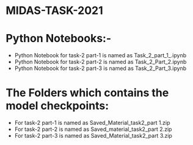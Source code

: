 # MIDAS-TASK-2021

# Python Notebooks:-
<ul>
  <li>Python Notebook for task-2 part-1 is named as Task_2_part_1_.ipynb</li>
  <li>Python Notebook for task-2 part-2 is named as Task_2_Part_2.ipynb</li>
  <li>Python Notebook for task-2 part-3 is named as Task_2_Part_3.ipynb</li>
  </ul>
  
# The Folders which contains the model checkpoints:
<ul>
  <li>For task-2 part-1 is named as Saved_Material_task2_part 1.zip</li>
  <li>For task-2 part-2 is named as Saved_material_task2_part 2.zip</li>
  <li>For task-2 part-3 is named as Saved_Material_task2_part 3.zip</li>
  </ul>
